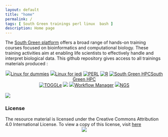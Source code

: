 ```yaml
---
layout: default
title: "home"
permalink: /
tags: [ South Green trainings perl linux  bash ]
description: Home page
---
```


The [South Green platform](http://www.southgreen.fr/) offers a broad range of hands-on training courses focused on bioinformatics and computational biology. These training activities aim at enabling life scientists to effectively handle and interpret biological data. This github repository gives access to all trainings materials produced :

<div><center>
	<a class="btn btn-home"  href="{{ site.url }}/linux/"><img width="auto" class="img-responsive" src="{{ site.url }}/images/trainings-linux.png"/>Linux for dummies</a>
	<a class="btn btn-home"  href="{{ site.url }}/linuxJedi/"><img width="auto" class="img-responsive" src="{{ site.url }}/images/trainings-linux-advance.png"/>Linux for jedi</a>
	<a class="btn btn-home"  href="{{ site.url }}perl/"><img width="auto" class="img-responsive" src="{{ site.url }}/images/trainings-perl.png" alt="PERL" /></a>
	<a class="btn btn-home"  href="{{ site.url }}R/"><img width="auto" class="img-responsive" src="{{ site.url }}/images/trainings-R.png" alt="R" /></a>
	<a class="btn btn-home"  href="{{ site.url }}/todo//"><img width="auto" class="img-responsive" src="{{ site.url }}/images/trainings-hpc.jpeg" alt="South Green HPC" />South Green HPC</a>
</center></div>

<div><center>
	<a class="btn btn-home"  href="{{ site.url }}/toggle/"><img width="auto" class="img-responsive" src="{{ site.url }}/images/toggleLogo2.png" alt="TOGGLe" /></a>
	<a class="btn btn-home"  href="{{ site.url }}/todo/"><img width="auto" class="img-responsive" src="{{ site.url }}/images/trainings-galaxy.png"/></a>
	<a class="btn btn-home"  href="{{ site.url }}/todo/"><img width="auto" class="img-responsive" src="{{ site.url }}/images/trainings-galaxy.png"/>Workflow Manager</a>
	<a class="btn btn-home"  href="{{ site.url }}/todo/"><img width="auto" class="img-responsive" src="{{ site.url }}/images/trainings-NGS.png"/>NGS</a>
</center></div>

<br />

<img width="auto" class="img-responsive" src="{{ site.url }}/images/trainings-map.png"/>

### License
<div>
The resource material is licensed under the Creative Commons Attribution 4.0 International License. To view a copy of this license, visit
<a href="http://creativecommons.org/licenses/by-nc-sa/4.0/">here</a>
<center>
<img width="auto" class="img-responsive" src="http://creativecommons.org.nz/wp-content/uploads/2012/05/by-nc-sa1.png"/>
</center></div>
